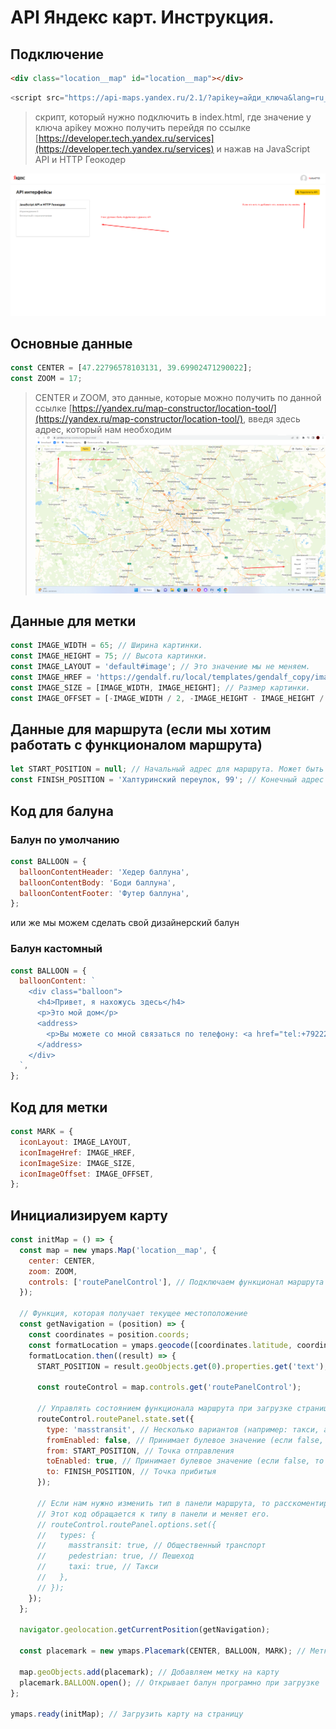 # API Яндекс карт. Инструкция.

## Подключение

```html
<div class="location__map" id="location__map"></div>
```

```js
<script src="https://api-maps.yandex.ru/2.1/?apikey=айди_ключа&lang=ru_RU"></script> 
```

>скрипт, который нужно подключить в index.html, где значение у ключа apikey можно получить перейдя по ссылке [https://developer.tech.yandex.ru/services](https://developer.tech.yandex.ru/services) и нажав на JavaScript API и HTTP Геокодер

![Пример скриншота](./source/img/include.png)

## Основные данные

```js
const CENTER = [47.22796578103131, 39.69902471290022];
const ZOOM = 17;
```

>CENTER и ZOOM, это данные, которые можно получить по данной ссылке [https://yandex.ru/map-constructor/location-tool/](https://yandex.ru/map-constructor/location-tool/), введя здесь адрес, который нам необходим 
![Пример скриншота](./source/img/location-tools.png)

## Данные для метки

```js
const IMAGE_WIDTH = 65; // Ширина картинки.
const IMAGE_HEIGHT = 75; // Высота картинки.
const IMAGE_LAYOUT = 'default#image'; // Это значение мы не меняем.
const IMAGE_HREF = 'https://gendalf.ru/local/templates/gendalf_copy/images/company_logo.png'; // Путь к картинки.
const IMAGE_SIZE = [IMAGE_WIDTH, IMAGE_HEIGHT]; // Размер картинки.
const IMAGE_OFFSET = [-IMAGE_WIDTH / 2, -IMAGE_HEIGHT - IMAGE_HEIGHT / 4]; // Положение картинки по отношению к точке.
```

## Данные для маршрута (если мы хотим работать с функционалом маршрута)

```js
let START_POSITION = null; // Начальный адрес для маршрута. Может быть любым. В данном случае это null.
const FINISH_POSITION = 'Халтуринский переулок, 99'; // Конечный адрес для маршрута.
```

## Код для балуна

### Балун по умолчанию

```js
const BALLOON = {
  balloonContentHeader: 'Хедер баллуна',
  balloonContentBody: 'Боди баллуна',
  balloonContentFooter: 'Футер баллуна',
};
```
или же мы можем сделать свой дизайнерский балун

### Балун кастомный

```js
const BALLOON = {
  balloonContent: `
    <div class="balloon">
      <h4>Привет, я нахожусь здесь</h4>
      <p>Это мой дом</p>
      <address>
        <p>Вы можете со мной связаться по телефону: <a href="tel:+79222222222">+7 (922) 222 22-22</a></p>
      </address>
    </div>
  `,
};
```

## Код для метки

```js
const MARK = {
  iconLayout: IMAGE_LAYOUT,
  iconImageHref: IMAGE_HREF,
  iconImageSize: IMAGE_SIZE,
  iconImageOffset: IMAGE_OFFSET,
};
```

## Инициализируем карту

```js
const initMap = () => {
  const map = new ymaps.Map('location__map', {
    center: CENTER,
    zoom: ZOOM,
    controls: ['routePanelControl'], // Подключаем функционал маршрута
  });

  // Функция, которая получает текущее местоположение
  const getNavigation = (position) => {
    const coordinates = position.coords;
    const formatLocation = ymaps.geocode([coordinates.latitude, coordinates.longitude]);
    formatLocation.then((result) => {
      START_POSITION = result.geoObjects.get(0).properties.get('text');

      const routeControl = map.controls.get('routePanelControl');

      // Управлять состоянием функционала маршрута при загрузке страницы
      routeControl.routePanel.state.set({
        type: 'masstransit', // Несколько вариантов (например: такси, автобус, пешком, велосипед)
        fromEnabled: false, // Принимает булевое значение (если false, то вводить точку отправления нельзя по умолчанию)
        from: START_POSITION, // Точка отправления
        toEnabled: true, // Принимает булевое значение (если false, то вводить точку отправления нельзя по умолчанию)
        to: FINISH_POSITION, // Точка прибитыя
      });

      // Если нам нужно изменить тип в панели маршрута, то расскоментируем ниже код.
      // Этот код обращается к типу в панели и меняет его.
      // routeControl.routePanel.options.set({
      //   types: {
      //     masstransit: true, // Общественный транспорт
      //     pedestrian: true, // Пешеход
      //     taxi: true, // Такси
      //   },
      // });
    });
  };

  navigator.geolocation.getCurrentPosition(getNavigation);
  
  const placemark = new ymaps.Placemark(CENTER, BALLOON, MARK); // Метка

  map.geoObjects.add(placemark); // Добавляем метку на карту
  placemark.BALLOON.open(); // Открывает балун програмно при загрузке
};

ymaps.ready(initMap); // Загрузить карту на страницу
```


